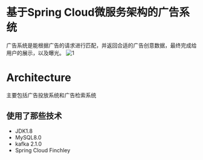 # 基于Spring Cloud微服务架构的广告系统

广告系统是能根据广告的请求进行匹配，并返回合适的广告创意数据，最终完成给用户的展示，以及曝光。
![1](http://dubbo.apache.org/img/architecture.png)

# Architecture
主要包括广告投放系统和广告检索系统

## 使用了那些技术
- JDK1.8
- MySQL8.0
- kafka 2.1.0
- Spring Cloud Finchley
